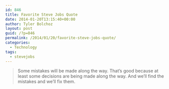 ```yaml
---
id: 846
title: Favorite Steve Jobs Quote
date: 2014-01-20T13:15:40+00:00
author: Tyler Bolchoz
layout: post
guid: /?p=846
permalink: /2014/01/20/favorite-steve-jobs-quote/
categories:
  - Technology
tags:
  - stevejobs
---
```

> Some mistakes will be made along the way. That’s good because at least some decisions are being made along the way. And we’ll find the mistakes and we’ll fix them.
